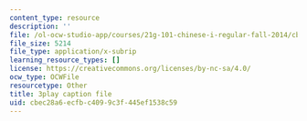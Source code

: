 ```yaml
---
content_type: resource
description: ''
file: /ol-ocw-studio-app/courses/21g-101-chinese-i-regular-fall-2014/cbec28a6ecfbc4099c3f445ef1538c59_g7frRgUhmeU.srt
file_size: 5214
file_type: application/x-subrip
learning_resource_types: []
license: https://creativecommons.org/licenses/by-nc-sa/4.0/
ocw_type: OCWFile
resourcetype: Other
title: 3play caption file
uid: cbec28a6-ecfb-c409-9c3f-445ef1538c59
---
```

